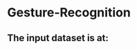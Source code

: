 # Gesture-Recognition

## The input dataset is at: <a href="https://drive.google.com/open?id=1ehyrYBQ5rbQQe6yL4XbLWe3FMvuVUGiL&authuser=0">
